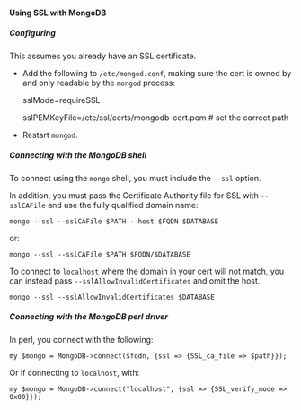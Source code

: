 #### Using SSL with MongoDB

##### Configuring

This assumes you already have an SSL certificate.

* Add the following to `/etc/mongod.conf`, making sure the cert is owned by and
  only readable by the `mongod` process:

    sslMode=requireSSL

    sslPEMKeyFile=/etc/ssl/certs/mongodb-cert.pem	# set the correct path

* Restart `mongod`.

##### Connecting with the MongoDB shell

To connect using the `mongo` shell, you must include the `--ssl` option.

In addition, you must pass the Certificate Authority file for SSL with
`--sslCAFile` and use the fully qualified domain name:

    mongo --ssl --sslCAFile $PATH --host $FQDN $DATABASE

or:

    mongo --ssl --sslCAFile $PATH $FQDN/$DATABASE

To connect to `localhost` where the domain in your cert will not match, you can
instead pass `--sslAllowInvalidCertificates` and omit the host.

    mongo --ssl --sslAllowInvalidCertificates $DATABASE

##### Connecting with the MongoDB perl driver

In perl, you connect with the following:

    my $mongo = MongoDB->connect($fqdn, {ssl => {SSL_ca_file => $path}});

Or if connecting to `localhost`, with:

    my $mongo = MongoDB->connect("localhost", {ssl => {SSL_verify_mode => 0x00}});
